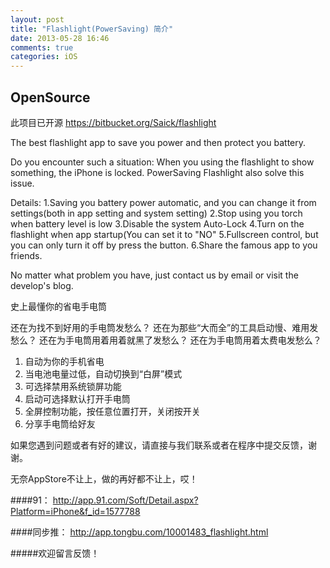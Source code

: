 ```yaml
---
layout: post
title: "Flashlight(PowerSaving) 简介"
date: 2013-05-28 16:46
comments: true
categories: iOS
---
```


## OpenSource

此项目已开源 <https://bitbucket.org/Saick/flashlight>

The best flashlight app to save you power and then protect you battery. 

Do you encounter such a situation: When you using the flashlight to show something, the iPhone is locked. 
PowerSaving Flashlight also solve this issue. 

<!-- more -->

Details: 
1.Saving you battery power automatic, and you can change it from settings(both in app setting and system setting) 
2.Stop using you torch when battery level is low 
3.Disable the system Auto-Lock 
4.Turn on the flashlight when app startup(You can set it to "NO" 
5.Fullscreen control, but you can only turn it off by press the button. 
6.Share the famous app to you friends. 

No matter what problem you have, just contact us by email or visit the develop's blog.
 
 

史上最懂你的省电手电筒

还在为找不到好用的手电筒发愁么？
还在为那些“大而全”的工具启动慢、难用发愁么？
还在为手电筒用着用着就黑了发愁么？
还在为手电筒用着太费电发愁么？

1. 自动为你的手机省电
2. 当电池电量过低，自动切换到“白屏”模式
3. 可选择禁用系统锁屏功能
4. 启动可选择默认打开手电筒
5. 全屏控制功能，按任意位置打开，关闭按开关
6. 分享手电筒给好友

如果您遇到问题或者有好的建议，请直接与我们联系或者在程序中提交反馈，谢谢。



无奈AppStore不让上，做的再好都不让上，哎！

####91：
http://app.91.com/Soft/Detail.aspx?Platform=iPhone&f_id=1577788

####同步推：
http://app.tongbu.com/10001483_flashlight.html


#####欢迎留言反馈！